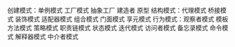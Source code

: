 创建模式：单例模式  工厂模式 抽象工厂 建造者 原型
结构模式：代理模式 桥接模式 装饰模式 适配器模式 组合模式 门面模式 享元模式 
行为模式：观察者模式 模板方法模式 策略模式 职责链模式 状态模式 迭代模式 访问者模式 备忘录模式 命令模式 解释器模式 中介者模式